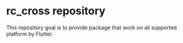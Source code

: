 # rc_cross repository

This repository goal is to provide package that work on all supported platform by Flutter.

